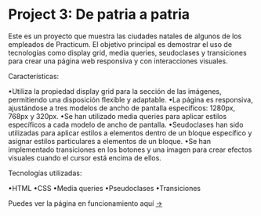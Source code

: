 # Project 3: De patria a patria
Este es un proyecto que muestra las ciudades natales de algunos de los empleados de Practicum. El objetivo principal es demostrar el uso de tecnologías como display grid, media queries, seudoclases y transiciones para crear una página web responsiva y con interacciones visuales.

Características:

•Utiliza la propiedad display grid para la sección de las imágenes, permitiendo una disposición flexible y adaptable.
•La página es responsiva, ajustándose a tres modelos de ancho de pantalla específicos: 1280px, 768px y 320px.
•Se han utilizado media queries para aplicar estilos específicos a cada modelo de ancho de pantalla.
•Seudoclases han sido utilizadas para aplicar estilos a elementos dentro de un bloque específico y asignar estilos particulares a elementos de un bloque.
•Se han implementado transiciones en los botones y una imagen para crear efectos visuales cuando el cursor está encima de ellos.

Tecnologías utilizadas:

•HTML
•CSS
•Media queries
•Pseudoclases
•Transiciones


Puedes ver la página en funcionamiento aquí [→](https://danva16.github.io/web_project_3_esp/)
